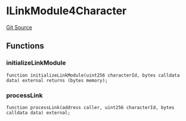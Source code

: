 # ILinkModule4Character
[Git Source](https://github.com/Crossbell-Box/Crossbell-Contracts/blob/eafad9b7237b4175827150168fbfde105ec8c367/contracts/interfaces/ILinkModule4Character.sol)


## Functions
### initializeLinkModule


```solidity
function initializeLinkModule(uint256 characterId, bytes calldata data) external returns (bytes memory);
```

### processLink


```solidity
function processLink(address caller, uint256 characterId, bytes calldata data) external;
```

